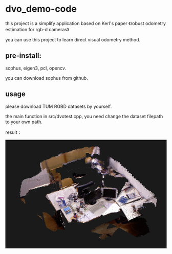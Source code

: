 # dvo_demo-code
this project is a simplify application based on Kerl's paper 《robust odometry estimation for rgb-d cameras》

you can use this project to learn direct visual odometry method.

## pre-install:

sophus, eigen3, pcl, opencv.

you can download sophus from github.

## usage

please download TUM RGBD datasets by yourself.

the main function in src/dvotest.cpp, you need change the dataset filepath to your own path. 

result：

![result](https://github.com/HeYijia/dvo_demo-code/blob/master/bin/2016-03-06%2022:58:52%20%E7%9A%84%E5%B1%8F%E5%B9%95%E6%88%AA%E5%9B%BE.png)
